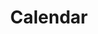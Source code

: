 ---
layout: frontend-template-documentation
sectionKey: Frontend templates
eleventyNavigation:
  parent: Frontend templates
title: Calendar
description:
figmaLink:
howItWorks:
examples:
  0:
    title: UK bank holidays
    link: https://www.gov.uk/bank-holidays 
  1:
    title: When do the clocks change?
    link: https://www.gov.uk/when-do-the-clocks-change
  2:
    title: Gwyliau banc y DU
    link: https://www.gov.uk/gwyliau-banc
contentDataLink: https://content-data.publishing.service.gov.uk/content?submitted=true&date_range=past-30-days&search_term=&document_type=calendar&organisation_id=all
contentSchema:
  title: calendar
  link: https://docs.publishing.service.gov.uk/content-schemas/calendar.html
contentType:
  title: calendar
  link: https://docs.publishing.service.gov.uk/document-types/calendar.html
publishingApp: 
renderingApp: frontend
components:
  0:
    componentName: Layout super navigation header
    componentURL: https://components.publishing.service.gov.uk/component-guide/layout_super_navigation_header
    generated: auto
    input:
  1:
    componentName: Contextual breadcrumbs
    componentURL: https://components.publishing.service.gov.uk/component-guide/contextual_breadcrumbs
    generated:
    input:
  2:
    componentName: Page title
    componentURL: https://components.publishing.service.gov.uk/component-guide/title
    generated:
    input:
  3:
    componentName: Tabs
    componentURL: https://components.publishing.service.gov.uk/component-guide/tabs
    generated:
    input:
  4:
    componentName: Panel
    componentURL: https://components.publishing.service.gov.uk/component-guide/panel
    generated:
    input:
  5:
    componentName: Calendar
    componentURL: https://govuk-frontend.herokuapp.com/component-guide/calendar
    generated:
    input:
  6:
    componentName: Subscribe
    componentURL: https://govuk-frontend.herokuapp.com/component-guide/subscribe
    generated:
    input:
  7:
    componentName: Metadata block
    componentURL: https://components.publishing.service.gov.uk/component-guide/metadata
    generated:
    input:
  8:
    componentName: "[Related navigation](https://components.publishing.service.gov.uk/component-guide/related_navigation) when displayed within [contextual sidebar](https://components.publishing.service.gov.uk/component-guide/contextual_sidebar)"
    componentURL:
    generated:
    input:
  9:
    componentName: Feedback
    componentURL: https://components.publishing.service.gov.uk/component-guide/feedback
    generated: auto
    input:
  10:
    componentName: Layout footer
    componentURL: https://components.publishing.service.gov.uk/component-guide/layout_footer
    generated: auto
    input:
insights:
  0:
    title:
    link:
    description:
    date:
issues:
  0:
    title:
    link:
issueLink:
---